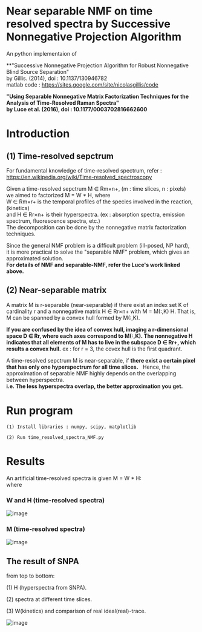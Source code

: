 # Near separable NMF on time resolved spectra by Successive Nonnegative Projection Algorithm

An python implementaion of  

**"Successive Nonnegative Projection Algorithm for Robust Nonnegative Blind Source Separation"  
    by Gillis. (2014), doi : 10.1137/130946782  
    matlab code : https://sites.google.com/site/nicolasgillis/code  

**"Using Separable Nonnegative Matrix Factorization Techniques for the Analysis of Time-Resolved Raman Spectra"  
by Luce et al. (2016), doi : 10.1177/0003702816662600**


# Introduction
## (1) Time-resolved sepctrum
For fundamental knowledge of time-resolved spectrum, refer :  
https://en.wikipedia.org/wiki/Time-resolved_spectroscopy

Given a time-resolved sepctrum M ∈ Rm×n+, (m : time slices, n : pixels)  
we aimed to factorized M = W * H, where  
W ∈ Rm×r+ is the temporal profiles of the species involved in the reaction, (kinetics)  
and H ∈ Rr×n+ is their hyperspectra. (ex : absorption spectra, emission spectrum, fluorescence spectra, etc.)  
The decomposition can be done by the nonnegative matrix factorization techniques.  

Since the general NMF problem is a difficult problem (ill-posed, NP hard),  
it is more practical to solve the "separable NMF" problem, which gives an approximated solution.  
**For details of NMF and separable-NMF, refer the Luce's work linked above.**


## (2) Near-separable matrix
A matrix M is r-separable (near-separable) if there exist an index set K of cardinality r and a nonnegative matrix H ∈ Rr×n+ 
with M = M(:,K) H. That is, M can be spanned by a convex hull formed by M(:,K).  

**If you are confused by the idea of convex hull, imaging a r-dimensional space D ∈ Rr, where each axes correspond to M(:,K). 
The nonnegative H indicates that all elements of M has to live in the subspace D ∈ Rr+, which results a convex hull.**
ex : for r = 3, the covex hull is the first quadrant.

A time-resolved sepctrum M is near-separable, if 
**there exist a certain pixel that has only one hyperspectrum for all time slices.**  
Hence, the approximation of separable NMF highly depends on the overlapping between hyperspectra.  
**i.e. The less hyperspectra overlap, the better approximation you get.**


# Run program
    (1) Install libraries : numpy, scipy, matplotlib
    
    (2) Run time_resolved_spectra_NMF.py 

# Results

An artificial time-resolved spectra is given M = W * H:  
where  

### W and H (time-resolved spectra)  
![image](https://github.com/lwchen6309/successive-nonnegative-projection-algorithm./blob/master/image/trace_spectra.png)

### M (time-resolved spectra)  
![image](https://github.com/lwchen6309/successive-nonnegative-projection-algorithm./blob/master/image/trspec.png)

## The result of SNPA
from top to bottom: 

(1) H (hyperspectra from SNPA).

(2) spectra at different time slices.

(3) W(kinetics) and comparison of real ideal(real)-trace. 


![image](https://github.com/lwchen6309/successive-nonnegative-projection-algorithm./blob/master/image/NMF_result.png)
  
